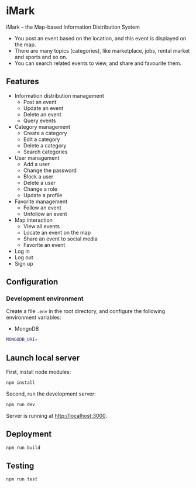 # iMark
iMark – the Map-based Information Distribution System

- You post an event based on the location, and this event is displayed on the map.
- There are many topics (categories), like marketplace, jobs, rental market and sports and so on.
- You can search related events to view, and share and favourite them.

## Features
- Information distribution management
    - Post an event
    - Update an event
    - Delete an event
    - Query events
- Category management
    - Create a category
    - Edit a category
    - Delete a category
    - Search categories
- User management
    - Add a user
    - Change the password
    - Block a user
    - Delete a user
    - Change a role
    - Update a profile
- Favorite management
    - Follow an event
    - Unfollow an event
- Map interaction
    - View all events
    - Locate an event on the map
    - Share an event to social media
    - Favorite an event
- Log in
- Log out
- Sign up

## Configuration

### Development environment
Create a file `.env` in the root directory, and configure the following environment variables:
- MongoDB

```bash
MONGODB_URI=
```

## Launch local server

First, install node modules:
```bash
npm install
```

Second, run the development server:

```bash
npm run dev
```

Server is running at [http://localhost:3000](http://localhost:3000).

## Deployment

```bash
npm run build
```

## Testing

```bash
npm run test
```